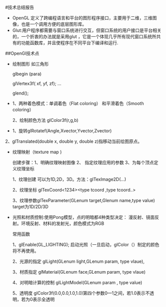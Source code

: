 #技术总结报告

- OpenGL 定义了跨编程语言和平台的图形程序接口，主要用于二维，三维图像，也是一个调用方便的底层图形库。
- Glut:用户程序都需要与窗口系统进行交互，但窗口系统的用户接口是平台相关的，一个折衷的办法就是采用glut ，它是一个体现几乎所有现代窗口系统所共有的功能函数库，并且使程序在不同平台下编译和运行.

##OpenGl技术点

- 绘制图形 如三角形
  
    glbegin (para)

    glVertex3f( xf, yf, zf);
    ...

    glend();	
- 1、两种着色模式：单调着色（Flat coloring） 和平滑着色（Smooth coloring） 
 
   2、绘制颜色方法 glColor3f(r,g,b)
   
- 1、旋转glRotatef(Angle,Xvector,Yvector,Zvector)
   
    
 2、glTranslated(double x, double y, double z)指移动当前绘图原点。
 
- 纹理映射（texture map )

   创建步骤：1、明确纹理映射图像
  2、 指定纹理应用的参数 3、为每个顶点定义纹理坐标
  
  1、纹理创建 可以为1D,2D，3D。方法：glTexImage2D(...)
  
  2、纹理坐标 glTexCoord<1234><sifd><type tcoord ,type tcoord..>
  
  3、纹理参数glTexParameter<if>(GLenum target,Glenum name,type value) target为1D/2D/3D
  
- 光照和材质控制:使用Pong模型，点的明暗都4种类型决定： 漫反射、镜面反射。环境反射、材料的发射光，颜色模式为RGB

   常用函数
   
   1、glEnable(GL_LIGHTING);    启动光照（一旦启动，glColor（）制定的颜色将不再使用。
   
   2、光源的指定 glLight<if>(GLenum light,GLenum param, type vlaue),
   
   3、材质指定 glMaterial<if>(GLenum face,GLenum param, type vlaue)
   
   4、对明暗计算的控制 
glLightModel<if>(GLenum param , type value)

   5、透明度 glColor3f(0.0,0.0,1.0,1.0)第四个参数0—1之间，若1.0表示不透明，若为0表示全透明

 
 